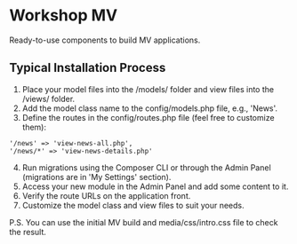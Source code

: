 # Workshop MV

Ready-to-use components to build MV applications.

Typical Installation Process
---

1. Place your model files into the /models/ folder and view files into the /views/ folder.
2. Add the model class name to the config/models.php file, e.g., 'News'.
3. Define the routes in the config/routes.php file (feel free to customize them):

```
'/news' => 'view-news-all.php',
'/news/*' => 'view-news-details.php'
```

4. Run migrations using the Composer CLI or through the Admin Panel (migrations are in 'My Settings' section).
5. Access your new module in the Admin Panel and add some content to it.
6. Verify the route URLs on the application front.
7. Customize the model class and view files to suit your needs.
 
P.S. You can use the initial MV build and media/css/intro.css file to check the result.
